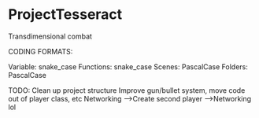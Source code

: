 # ProjectTesseract
Transdimensional combat

CODING FORMATS:

Variable: snake_case
Functions: snake_case
Scenes: PascalCase
Folders: PascalCase


TODO:
Clean up project structure
Improve gun/bullet system, move code out of player class, etc
Networking
-->Create second player
-->Networking lol

